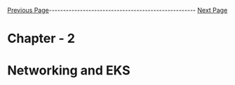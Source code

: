 


[Previous Page](https://github.com/EtricKombat/Course_Practical_Guide_EKS/blob/master/_docs/ch2/demo_acm.md)---------------------------------------------------- [Next Page](https://github.com/EtricKombat/Course_Practical_Guide_EKS/blob/master/_docs/ch2/installing_the_bookstore_p1.md)



# Chapter - 2 
# Networking and EKS

## 
